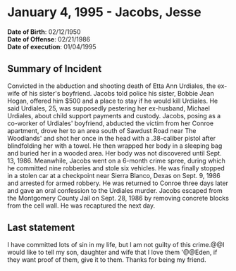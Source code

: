 # January 4, 1995 - Jacobs, Jesse

**Date of Birth**: 02/12/1950<br/>
**Date of Offense**: 02/21/1986<br/>
**Date of execution**: 01/04/1995<br/>

## Summary of Incident
Convicted in the abduction and shooting death of Etta Ann Urdiales, the ex-wife of his sister's boyfriend. Jacobs told police his sister, Bobbie Jean Hogan, offered him $500 and a place to stay if he would kill Urdiales. He said Urdiales, 25, was supposedly pestering her ex-husband, Michael Urdiales, about child support payments and custody. Jacobs, posing as a co-worker of Urdiales' boyfriend, abducted the victim from her Conroe apartment, drove her to an area south of Sawdust Road near The Woodlands' and shot her once in the head with a .38-caliber pistol after blindfolding her with a towel. He then wrapped her body in a sleeping bag and buried her in a wooded area. Her body was not discovered until Sept. 13, 1986. Meanwhile, Jacobs went on a 6-month crime spree, during which he committed nine robberies and stole six vehicles. He was finally stopped in a stolen car at a checkpoint near Sierra Blanco, Dexas on Sept. 9, 1986 and arrested for armed robbery. He was returned to Conroe three days later and gave an oral confession to the Urdiales murder. Jacobs escaped from the Montgomery County Jail on Sept. 28, 1986 by removing concrete blocks from the cell wall. He was recaptured the next day.

## Last statement
I have committed lots of sin in my life, but I am not guilty of this crime.@@I would like to tell my son, daughter and wife that I love them '@@Eden, if they want proof of them, give it to them. Thanks for being my friend.